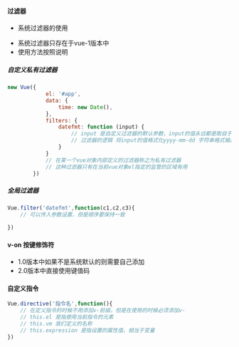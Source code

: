 #### 过滤器

- 系统过滤器的使用
 + 系统过滤器只存在于vue-1版本中
 + 使用方法按照说明

##### 自定义私有过滤器 
```javascript
new Vue({
            el: '#app',
            data: {
                time: new Date(),
            },
            filters: {
                datefmt: function (input) {
                    // input 是自定义过滤器的默认参数，input的值永远都是取自于 | 左边的内容
                    // 过滤器的逻辑 将input的值格式化yyyy-mm-dd 字符串格式输出
                }
            }
            // 在某一个vue对象内部定义的过滤器称之为私有过滤器
            // 这种过滤器只有在当前vue对象el指定的监管的区域有用
        })
```
##### 全局过滤器 
```javascript
Vue.filter('datefmt',function(c1,c2,c3){
    // 可以传入参数设置，但是顺序要保持一致

})
```
#### v-on 按键修饰符
- 1.0版本中如果不是系统默认的则需要自己添加
- 2.0版本中直接使用键值码

#### 自定义指令
```javascript
Vue.directive('指令名',function(){
    // 在定义指令的时候不用添加v-前缀，但是在使用的时候必须添加v-
    // this.el 是指使用当前指令的元素
    // this.vm 我们定义的名称
    // this.expression 是指设置的属性值，相当于变量
})
``` 


